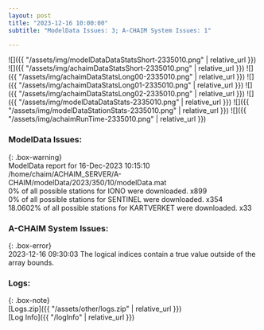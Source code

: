 ```yaml
---
layout: post
title: "2023-12-16 10:00:00"
subtitle: "ModelData Issues: 3; A-CHAIM System Issues: 1"

---
```


![]({{ "/assets/img/modelDataDataStatsShort-2335010.png" | relative_url }})
![]({{ "/assets/img/achaimDataStatsShort-2335010.png" | relative_url }})
![]({{ "/assets/img/achaimDataStatsLong00-2335010.png" | relative_url }})
![]({{ "/assets/img/achaimDataStatsLong01-2335010.png" | relative_url }})
![]({{ "/assets/img/achaimDataStatsLong02-2335010.png" | relative_url }})
![]({{ "/assets/img/modelDataDataStats-2335010.png" | relative_url }})
![]({{ "/assets/img/modelDataStationStats-2335010.png" | relative_url }})
![]({{ "/assets/img/achaimRunTime-2335010.png" | relative_url }})


### ModelData Issues:  
  
{: .box-warning}  
 ModelData report for 16-Dec-2023 10:15:10   
 /home/chaim/ACHAIM_SERVER/A-CHAIM/modelData/2023/350/10/modelData.mat   
 0% of all possible stations for IONO were downloaded. x899   
 0% of all possible stations for SENTINEL were downloaded. x354   
 18.0602% of all possible stations for KARTVERKET were downloaded. x33   
  
### A-CHAIM System Issues:  
  
{: .box-error}  
2023-12-16 09:30:03 The logical indices contain a true value outside of the array bounds.  

### Logs:  
  
{: .box-note}  
[Logs.zip]({{ "/assets/other/logs.zip" | relative_url }})  
[Log Info]({{ "/logInfo" | relative_url }})  
